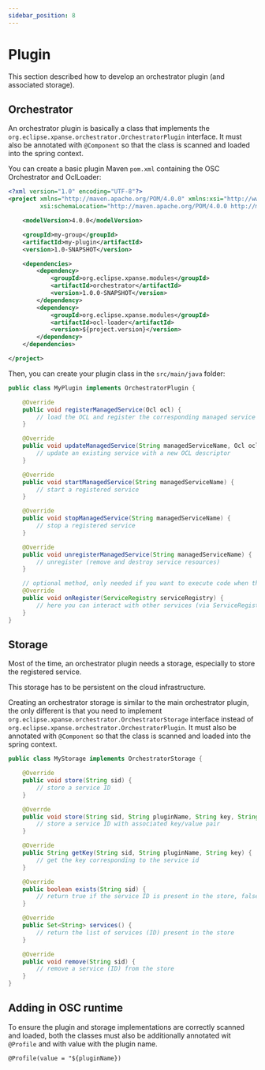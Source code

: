 ```yaml
---
sidebar_position: 8
---
```


# Plugin

This section described how to develop an orchestrator plugin (and associated storage).

## Orchestrator

An orchestrator plugin is basically a class that implements the `org.eclipse.xpanse.orchestrator.OrchestratorPlugin`
interface.
It must also be annotated with `@Component` so that the class is scanned and loaded into the spring context.

You can create a basic plugin Maven `pom.xml` containing the OSC Orchestrator and OclLoader:

```xml
<?xml version="1.0" encoding="UTF-8"?>
<project xmlns="http://maven.apache.org/POM/4.0.0" xmlns:xsi="http://www.w3.org/2001/XMLSchema-instance"
         xsi:schemaLocation="http://maven.apache.org/POM/4.0.0 http://maven.apache.org/xsd/maven-4.0.0.xsd">

    <modelVersion>4.0.0</modelVersion>

    <groupId>my-group</groupId>
    <artifactId>my-plugin</artifactId>
    <version>1.0-SNAPSHOT</version>

    <dependencies>
        <dependency>
            <groupId>org.eclipse.xpanse.modules</groupId>
            <artifactId>orchestrator</artifactId>
            <version>1.0.0-SNAPSHOT</version>
        </dependency>
        <dependency>
            <groupId>org.eclipse.xpanse.modules</groupId>
            <artifactId>ocl-loader</artifactId>
            <version>${project.version}</version>
        </dependency>
    </dependencies>

</project>
```

Then, you can create your plugin class in the `src/main/java` folder:

```java
public class MyPlugin implements OrchestratorPlugin {

    @Override
    public void registerManagedService(Ocl ocl) {
        // load the OCL and register the corresponding managed service (creating all required resources)
    }

    @Override
    public void updateManagedService(String managedServiceName, Ocl ocl) {
        // update an existing service with a new OCL descriptor
    }

    @Override
    public void startManagedService(String managedServiceName) {
        // start a registered service
    }

    @Override
    public void stopManagedService(String managedServiceName) {
        // stop a registered service
    }

    @Override
    public void unregisterManagedService(String managedServiceName) {
        // unregister (remove and destroy service resources)
    }

    // optional method, only needed if you want to execute code when the plugin is loaded
    @Override
    public void onRegister(ServiceRegistry serviceRegistry) {
        // here you can interact with other services (via ServiceRegistry) in the OSC runtime
    }
}
```

## Storage

Most of the time, an orchestrator plugin needs a storage, especially to store the registered service.

This storage has to be persistent on the cloud infrastructure.

Creating an orchestrator storage is similar to the main orchestrator plugin, the only different is that you need to
implement `org.eclipse.xpanse.orchestrator.OrchestratorStorage` interface instead of `org.eclipse.xpanse.orchestrator.OrchestratorPlugin`.
It must also be annotated with `@Component` so that the class is scanned and loaded into the spring context.

```java
public class MyStorage implements OrchestratorStorage {

    @Override
    public void store(String sid) {
        // store a service ID
    }

    @Overrde
    public void store(String sid, String pluginName, String key, String value) {
        // store a service ID with associated key/value pair
    }

    @Override
    public String getKey(String sid, String pluginName, String key) {
        // get the key corresponding to the service id
    }

    @Override
    public boolean exists(String sid) {
        // return true if the service ID is present in the store, false else
    }

    @Override
    public Set<String> services() {
        // return the list of services (ID) present in the store 
    }

    @Override
    public void remove(String sid) {
        // remove a service (ID) from the store
    }
}
```

## Adding in OSC runtime

To ensure the plugin and storage implementations are correctly scanned and loaded, both the classes must also be
additionally annotated wit  `@Profile` and with value with the plugin name.

```@Profile(value = "${pluginName})```
